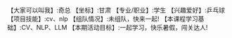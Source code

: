 【大家可以叫我】:奇总
【坐标】:甘肃 
【专业/职业】:学生 
【兴趣爱好】:乒乓球 
【项目技能】:cv、nlp 
【组队情况】:未组队，快来一起! 
【本课程学习基础】:CV、NLP、LLM 
【本期活动目标】:一起学习，快乐暑假，闯关达人! 